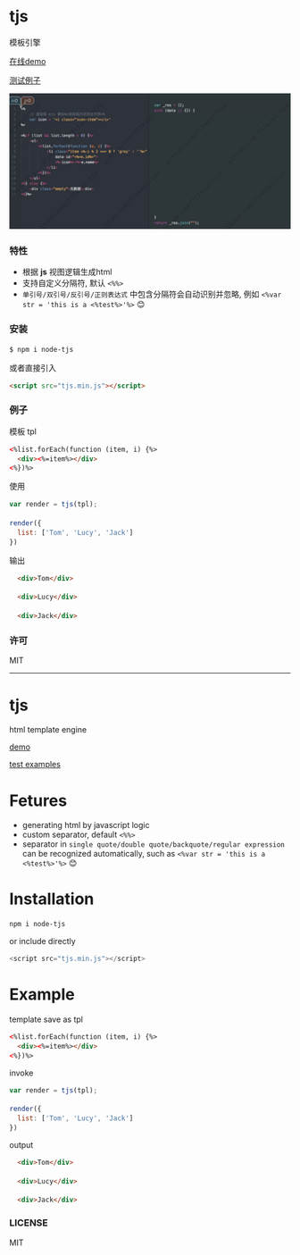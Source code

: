 

# tjs

模板引擎


[在线demo](https://demo.fanlinfeng.com/tjs---%E6%A8%A1%E6%9D%BF%E5%BC%95%E6%93%8E)

[测试例子](https://flfwzgl.github.io/tjs/test)

<p align="center">
  <img src="test/asset/tjs.gif" alt="flow" width="600"/>
</p>

### 特性
* 根据 **js** 视图逻辑生成html
* 支持自定义分隔符, 默认 `<%%>`
* `单引号/双引号/反引号/正则表达式` 中包含分隔符会自动识别并忽略, 例如 `<%var str = 'this is a <%test%>'%>` 😊

### 安装
``` bash
$ npm i node-tjs
```
或者直接引入
``` html
<script src="tjs.min.js"></script>
```

### 例子

模板 tpl
``` html
<%list.forEach(function (item, i) {%>
  <div><%=item%></div>
<%})%>
```

使用
``` javascript
var render = tjs(tpl);

render({
  list: ['Tom', 'Lucy', 'Jack']
})
```

输出
``` html
  <div>Tom</div>

  <div>Lucy</div>

  <div>Jack</div>
```

### 许可
MIT


---


# tjs

html template engine

[demo](https://demo.fanlinfeng.com/tjs---%E6%A8%A1%E6%9D%BF%E5%BC%95%E6%93%8E)

[test examples](https://flfwzgl.github.io/tjs/test)


# Fetures
* generating html by javascript logic
* custom separator, default `<%%>`
* separator in `single quote/double quote/backquote/regular expression` can be recognized automatically, such as `<%var str = 'this is a <%test%>'%>` 😊

# Installation
``` bash
npm i node-tjs
```
or include directly
``` javascript
<script src="tjs.min.js"></script>
```


# Example
template save as tpl
``` html
<%list.forEach(function (item, i) {%>
  <div><%=item%></div>
<%})%>
```

invoke
``` javascript
var render = tjs(tpl);

render({
  list: ['Tom', 'Lucy', 'Jack']
})
```

output
``` html
  <div>Tom</div>

  <div>Lucy</div>

  <div>Jack</div>
```

### LICENSE
MIT







